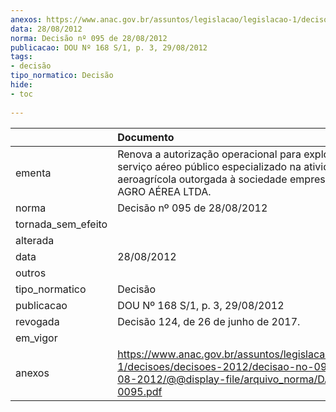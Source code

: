 ```yaml
---
anexos: https://www.anac.gov.br/assuntos/legislacao/legislacao-1/decisoes/decisoes-2012/decisao-no-095-de-28-08-2012/@@display-file/arquivo_norma/DA2012-0095.pdf
data: 28/08/2012
norma: Decisão nº 095 de 28/08/2012
publicacao: DOU Nº 168 S/1, p. 3, 29/08/2012
tags:
- decisão
tipo_normatico: Decisão
hide: 
- toc 
 
---
```


|                    | Documento                                                                                                                                                                |
|:-------------------|:-------------------------------------------------------------------------------------------------------------------------------------------------------------------------|
| ementa             | Renova a autorização operacional para exploração de serviço aéreo público especializado na atividade aeroagrícola outorgada à sociedade empresária SANA AGRO AÉREA LTDA. |
| norma              | Decisão nº 095 de 28/08/2012                                                                                                                                             |
| tornada_sem_efeito |                                                                                                                                                                          |
| alterada           |                                                                                                                                                                          |
| data               | 28/08/2012                                                                                                                                                               |
| outros             |                                                                                                                                                                          |
| tipo_normatico     | Decisão                                                                                                                                                                  |
| publicacao         | DOU Nº 168 S/1, p. 3, 29/08/2012                                                                                                                                         |
| revogada           | Decisão 124, de 26 de junho de 2017.                                                                                                                                     |
| em_vigor           |                                                                                                                                                                          |
| anexos             | https://www.anac.gov.br/assuntos/legislacao/legislacao-1/decisoes/decisoes-2012/decisao-no-095-de-28-08-2012/@@display-file/arquivo_norma/DA2012-0095.pdf                |